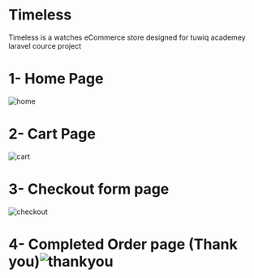 # Timeless

Timeless is a watches eCommerce store designed for tuwiq academey laravel cource project


# 1- Home Page
![home](https://github.com/Yazeedalshehri/Timeless/assets/99558019/1e0fc76d-cdd5-451a-a2e0-3ed09cf2a42e)

# 2- Cart Page
![cart](https://github.com/Yazeedalshehri/Timeless/assets/99558019/778d5bb4-4bf5-43d5-b803-f9731f2a0dab)

# 3- Checkout form page
![checkout](https://github.com/Yazeedalshehri/Timeless/assets/99558019/33beca0a-24bd-47fb-a858-32df3074edd2)

# 4- Completed Order page (Thank you)![thankyou](https://github.com/Yazeedalshehri/Timeless/assets/99558019/4d2e8896-50b8-4e63-bb28-039896ca2a53)
